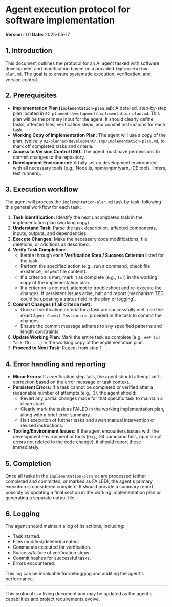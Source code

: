 # Agent execution protocol for software implementation

**Version:** 1.0
**Date:** 2025-05-17

## 1. Introduction

This document outlines the protocol for an AI agent tasked with software development and modification based on a provided `implementation-plan.md`. The goal is to ensure systematic execution, verification, and version control.

## 2. Prerequisites

*   **Implementation Plan (`implementation-plan.md`):** A detailed, step-by-step plan located in `02-planned-development/implementation-plan.md`. This plan will be the primary input for the agent. It should clearly define tasks, affected files, verification steps, and commit instructions for each task.
*   **Working Copy of Implementation Plan:** The agent will use a copy of the plan, typically `02-planned-development/.tmp/implementation-plan.md`, to mark off completed tasks and criteria.
*   **Access to Version Control (Git):** The agent must have permissions to commit changes to the repository.
*   **Development Environment:** A fully set up development environment with all necessary tools (e.g., Node.js, npm/pnpm/yarn, IDE tools, linters, test runners).

## 3. Execution workflow

The agent will process the `implementation-plan.md` task by task, following this general workflow for each task:

1.  **Task Identification:** Identify the next uncompleted task in the implementation plan (working copy).
2.  **Understand Task:** Parse the task description, affected components, inputs, outputs, and dependencies.
3.  **Execute Changes:** Make the necessary code modifications, file deletions, or additions as described.
4.  **Verify Task Completion:**
    *   Iterate through each **Verification Step / Success Criterion** listed for the task.
    *   Perform the specified action (e.g., run a command, check file existence, inspect file content).
    *   If a criterion is met, mark it as complete (e.g., `[x]`) in the working copy of the implementation plan.
    *   If a criterion is not met, attempt to troubleshoot and re-execute the changes. If persistent issues arise, halt and report (mechanism TBD, could be updating a status field in the plan or logging).
5.  **Commit Changes (if all criteria met):**
    *   Once all verification criteria for a task are successfully met, use the exact `Agent Commit Instruction` provided in the task to commit the changes.
    *   Ensure the commit message adheres to any specified patterns and length constraints.
6.  **Update Working Plan:** Mark the entire task as complete (e.g., `### [x] Task ID: ...`) in the working copy of the implementation plan.
7.  **Proceed to Next Task:** Repeat from step 1.

## 4. Error handling and reporting

*   **Minor Errors:** If a verification step fails, the agent should attempt self-correction based on the error message or task context.
*   **Persistent Errors:** If a task cannot be completed or verified after a reasonable number of attempts (e.g., 3), the agent should:
    *   Revert any partial changes made for that specific task to maintain a clean state.
    *   Clearly mark the task as FAILED in the working implementation plan, along with a brief error summary.
    *   Halt execution of further tasks and await manual intervention or revised instructions.
*   **Tooling/Environment Issues:** If the agent encounters issues with the development environment or tools (e.g., Git command fails, npm script errors not related to the code change), it should report these immediately.

## 5. Completion

Once all tasks in the `implementation-plan.md` are processed (either completed and committed, or marked as FAILED), the agent's primary execution is considered complete. It should provide a summary report, possibly by updating a final section in the working implementation plan or generating a separate output file.

## 6. Logging

The agent should maintain a log of its actions, including:
*   Task started.
*   Files modified/deleted/created.
*   Commands executed for verification.
*   Success/failure of verification steps.
*   Commit hashes for successful tasks.
*   Errors encountered.

This log can be invaluable for debugging and auditing the agent's performance.

---

This protocol is a living document and may be updated as the agent's capabilities and project requirements evolve. 